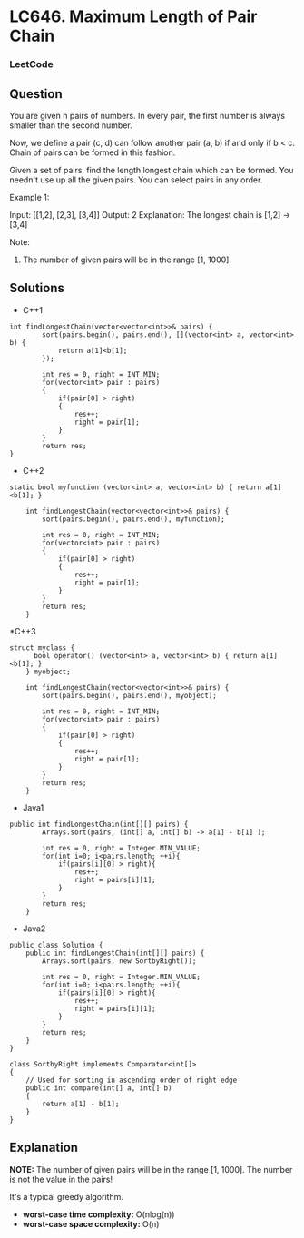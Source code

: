 # LC646. Maximum Length of Pair Chain

### LeetCode

## Question

You are given n pairs of numbers. In every pair, the first number is always smaller than the second number.

Now, we define a pair (c, d) can follow another pair (a, b) if and only if b < c. Chain of pairs can be formed in this fashion.

Given a set of pairs, find the length longest chain which can be formed. You needn't use up all the given pairs. You can select pairs in any order.

Example 1:

Input: [[1,2], [2,3], [3,4]]
Output: 2
Explanation: The longest chain is [1,2] -> [3,4]

Note:

1.  The number of given pairs will be in the range [1, 1000].

## Solutions

* C++1
```
int findLongestChain(vector<vector<int>>& pairs) {
        sort(pairs.begin(), pairs.end(), [](vector<int> a, vector<int> b) {
            return a[1]<b[1];
        });
        
        int res = 0, right = INT_MIN;
        for(vector<int> pair : pairs)
        {
            if(pair[0] > right)
            {
                res++;
                right = pair[1];
            }
        }
        return res;
}
```

* C++2
```
static bool myfunction (vector<int> a, vector<int> b) { return a[1]<b[1]; }
    
    int findLongestChain(vector<vector<int>>& pairs) {
        sort(pairs.begin(), pairs.end(), myfunction);
        
        int res = 0, right = INT_MIN;
        for(vector<int> pair : pairs)
        {
            if(pair[0] > right)
            {
                res++;
                right = pair[1];
            }
        }
        return res;
    }
```

*C++3
```
struct myclass {
      bool operator() (vector<int> a, vector<int> b) { return a[1]<b[1]; }
    } myobject;
    
    int findLongestChain(vector<vector<int>>& pairs) {
        sort(pairs.begin(), pairs.end(), myobject);
        
        int res = 0, right = INT_MIN;
        for(vector<int> pair : pairs)
        {
            if(pair[0] > right)
            {
                res++;
                right = pair[1];
            }
        }
        return res;
    }
```

* Java1
```
public int findLongestChain(int[][] pairs) {
        Arrays.sort(pairs, (int[] a, int[] b) -> a[1] - b[1] );
        
        int res = 0, right = Integer.MIN_VALUE;
        for(int i=0; i<pairs.length; ++i){
            if(pairs[i][0] > right){
                res++;
                right = pairs[i][1];
            }
        }
        return res;
    }
```

* Java2
```
public class Solution {
    public int findLongestChain(int[][] pairs) {
        Arrays.sort(pairs, new SortbyRight());
        
        int res = 0, right = Integer.MIN_VALUE;
        for(int i=0; i<pairs.length; ++i){
            if(pairs[i][0] > right){
                res++;
                right = pairs[i][1];
            }
        }
        return res;
    }
}

class SortbyRight implements Comparator<int[]>
{
    // Used for sorting in ascending order of right edge
    public int compare(int[] a, int[] b)
    {
        return a[1] - b[1];
    }
}
```

## Explanation

**NOTE:** The number of given pairs will be in the range [1, 1000]. The number is not the value in the pairs!

It's a typical greedy algorithm.

* **worst-case time complexity:** O(nlog(n))
* **worst-case space complexity:** O(n)